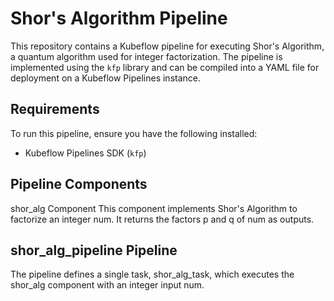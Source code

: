 # Shor's Algorithm Pipeline

This repository contains a Kubeflow pipeline for executing Shor's Algorithm, a quantum algorithm used for integer factorization. The pipeline is implemented using the `kfp` library and can be compiled into a YAML file for deployment on a Kubeflow Pipelines instance.

## Requirements

To run this pipeline, ensure you have the following installed:

- Kubeflow Pipelines SDK (`kfp`)

## Pipeline Components

shor_alg Component
This component implements Shor's Algorithm to factorize an integer num. It returns the factors p and q of num as outputs.

## shor_alg_pipeline Pipeline

The pipeline defines a single task, shor_alg_task, which executes the shor_alg component with an integer input num.
